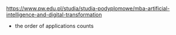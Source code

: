 https://www.pw.edu.pl/studia/studia-podyplomowe/mba-artificial-intelligence-and-digital-transformation

* the order of applications counts
